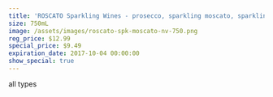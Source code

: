```yaml
---
title: 'ROSCATO Sparkling Wines - prosecco, sparkling moscato, sparkling sweet red'
size: 750mL
image: /assets/images/roscato-spk-moscato-nv-750.png
reg_price: $12.99
special_price: $9.49
expiration_date: 2017-10-04 00:00:00
show_special: true
---
```



all types